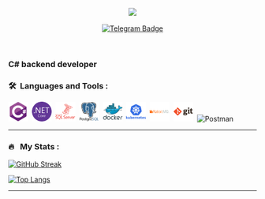  
<p align="center"><img src="https://media3.giphy.com/media/v1.Y2lkPTc5MGI3NjExYW1kOXN3b2MwMnBzZGZ2ZzA4eG9objZuMWtuajF4MXBvdzgwaGU5cCZlcD12MV9pbnRlcm5hbF9naWZfYnlfaWQmY3Q9Zw/QDjpIL6oNCVZ4qzGs7/giphy.gif" width="100"/></p>
<p align="center">
<a href="https://t.me/disb4lance"><img src="https://img.shields.io/badge/Telegram-blue?style=for-the-badge&logo=linkedin&logoColor=white" alt="Telegram Badge"></a>
</p>
<p align="center"><img src="https://komarev.com/ghpvc/?username=disb4lance&style=flat-square&color=blue" alt=""></p>

### C# backend developer

### 🛠 &nbsp;Languages and Tools :

  <p>
    <img src="https://github.com/devicons/devicon/blob/master/icons/csharp/csharp-original.svg" title="C#" alt="C#" width="40" height="40"/>&nbsp;
    <img src="https://github.com/devicons/devicon/blob/master/icons/dotnetcore/dotnetcore-original.svg" title=".NET Core" alt=".NET Core" width="40" height="40"/>&nbsp;
    <img src="https://github.com/devicons/devicon/blob/master/icons/microsoftsqlserver/microsoftsqlserver-plain-wordmark.svg" title="SQL Server" alt="SQL Server" width="40" height="40"/>&nbsp;
    <img src="https://github.com/devicons/devicon/blob/master/icons/postgresql/postgresql-original-wordmark.svg" title="PostgreSQL" alt="PostgreSQL" width="40" height="40"/>&nbsp;
    <img src="https://github.com/devicons/devicon/blob/master/icons/docker/docker-original-wordmark.svg" title="Docker" alt="Docker" width="40" height="40"/>&nbsp;
    <img src="https://github.com/devicons/devicon/blob/master/icons/kubernetes/kubernetes-plain-wordmark.svg" title="Kubernetes" alt="Kubernetes" width="40" height="40"/>&nbsp;
    <img src="https://github.com/devicons/devicon/blob/master/icons/rabbitmq/rabbitmq-original-wordmark.svg" title="RabbitMQ" alt="RabbitMQ" width="40" height="40"/>&nbsp;
    <img src="https://github.com/devicons/devicon/blob/master/icons/git/git-original-wordmark.svg" title="Git" alt="Git" width="40" height="40"/>&nbsp;
    <img src="https://www.vectorlogo.zone/logos/getpostman/getpostman-icon.svg" title="Postman" alt="Postman" width="40" height="40"/>&nbsp;
  </p>

---

### 🔥 &nbsp; My Stats :
[![GitHub Streak](https://streak-stats.demolab.com?user=disb4lance&theme=dark&background=000000)](https://git.io/streak-stats)

[![Top Langs](https://github-readme-stats.vercel.app/api/top-langs/?username=disb4lance&layout=compact&theme=vision-friendly-dark)](https://github.com/anuraghazra/github-readme-stats)

---

